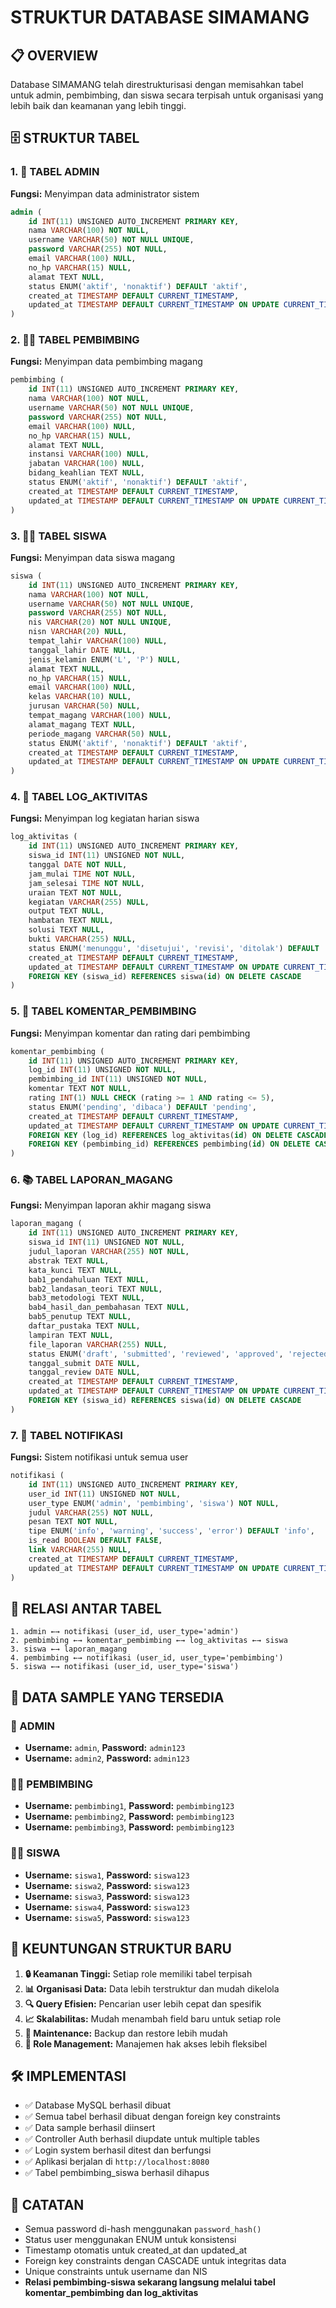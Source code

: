 # STRUKTUR DATABASE SIMAMANG

## 📋 OVERVIEW
Database SIMAMANG telah direstrukturisasi dengan memisahkan tabel untuk admin, pembimbing, dan siswa secara terpisah untuk organisasi yang lebih baik dan keamanan yang lebih tinggi.

## 🗄️ STRUKTUR TABEL

### 1. 📱 TABEL ADMIN
**Fungsi:** Menyimpan data administrator sistem
```sql
admin (
    id INT(11) UNSIGNED AUTO_INCREMENT PRIMARY KEY,
    nama VARCHAR(100) NOT NULL,
    username VARCHAR(50) NOT NULL UNIQUE,
    password VARCHAR(255) NOT NULL,
    email VARCHAR(100) NULL,
    no_hp VARCHAR(15) NULL,
    alamat TEXT NULL,
    status ENUM('aktif', 'nonaktif') DEFAULT 'aktif',
    created_at TIMESTAMP DEFAULT CURRENT_TIMESTAMP,
    updated_at TIMESTAMP DEFAULT CURRENT_TIMESTAMP ON UPDATE CURRENT_TIMESTAMP
)
```

### 2. 👨‍💼 TABEL PEMBIMBING
**Fungsi:** Menyimpan data pembimbing magang
```sql
pembimbing (
    id INT(11) UNSIGNED AUTO_INCREMENT PRIMARY KEY,
    nama VARCHAR(100) NOT NULL,
    username VARCHAR(50) NOT NULL UNIQUE,
    password VARCHAR(255) NOT NULL,
    email VARCHAR(100) NULL,
    no_hp VARCHAR(15) NULL,
    alamat TEXT NULL,
    instansi VARCHAR(100) NULL,
    jabatan VARCHAR(100) NULL,
    bidang_keahlian TEXT NULL,
    status ENUM('aktif', 'nonaktif') DEFAULT 'aktif',
    created_at TIMESTAMP DEFAULT CURRENT_TIMESTAMP,
    updated_at TIMESTAMP DEFAULT CURRENT_TIMESTAMP ON UPDATE CURRENT_TIMESTAMP
)
```

### 3. 👨‍🎓 TABEL SISWA
**Fungsi:** Menyimpan data siswa magang
```sql
siswa (
    id INT(11) UNSIGNED AUTO_INCREMENT PRIMARY KEY,
    nama VARCHAR(100) NOT NULL,
    username VARCHAR(50) NOT NULL UNIQUE,
    password VARCHAR(255) NOT NULL,
    nis VARCHAR(20) NOT NULL UNIQUE,
    nisn VARCHAR(20) NULL,
    tempat_lahir VARCHAR(100) NULL,
    tanggal_lahir DATE NULL,
    jenis_kelamin ENUM('L', 'P') NULL,
    alamat TEXT NULL,
    no_hp VARCHAR(15) NULL,
    email VARCHAR(100) NULL,
    kelas VARCHAR(10) NULL,
    jurusan VARCHAR(50) NULL,
    tempat_magang VARCHAR(100) NULL,
    alamat_magang TEXT NULL,
    periode_magang VARCHAR(50) NULL,
    status ENUM('aktif', 'nonaktif') DEFAULT 'aktif',
    created_at TIMESTAMP DEFAULT CURRENT_TIMESTAMP,
    updated_at TIMESTAMP DEFAULT CURRENT_TIMESTAMP ON UPDATE CURRENT_TIMESTAMP
)
```

### 4. 📝 TABEL LOG_AKTIVITAS
**Fungsi:** Menyimpan log kegiatan harian siswa
```sql
log_aktivitas (
    id INT(11) UNSIGNED AUTO_INCREMENT PRIMARY KEY,
    siswa_id INT(11) UNSIGNED NOT NULL,
    tanggal DATE NOT NULL,
    jam_mulai TIME NOT NULL,
    jam_selesai TIME NOT NULL,
    uraian TEXT NOT NULL,
    kegiatan VARCHAR(255) NULL,
    output TEXT NULL,
    hambatan TEXT NULL,
    solusi TEXT NULL,
    bukti VARCHAR(255) NULL,
    status ENUM('menunggu', 'disetujui', 'revisi', 'ditolak') DEFAULT 'menunggu',
    created_at TIMESTAMP DEFAULT CURRENT_TIMESTAMP,
    updated_at TIMESTAMP DEFAULT CURRENT_TIMESTAMP ON UPDATE CURRENT_TIMESTAMP,
    FOREIGN KEY (siswa_id) REFERENCES siswa(id) ON DELETE CASCADE
)
```

### 5. 💬 TABEL KOMENTAR_PEMBIMBING
**Fungsi:** Menyimpan komentar dan rating dari pembimbing
```sql
komentar_pembimbing (
    id INT(11) UNSIGNED AUTO_INCREMENT PRIMARY KEY,
    log_id INT(11) UNSIGNED NOT NULL,
    pembimbing_id INT(11) UNSIGNED NOT NULL,
    komentar TEXT NOT NULL,
    rating INT(1) NULL CHECK (rating >= 1 AND rating <= 5),
    status ENUM('pending', 'dibaca') DEFAULT 'pending',
    created_at TIMESTAMP DEFAULT CURRENT_TIMESTAMP,
    updated_at TIMESTAMP DEFAULT CURRENT_TIMESTAMP ON UPDATE CURRENT_TIMESTAMP,
    FOREIGN KEY (log_id) REFERENCES log_aktivitas(id) ON DELETE CASCADE,
    FOREIGN KEY (pembimbing_id) REFERENCES pembimbing(id) ON DELETE CASCADE
)
```

### 6. 📚 TABEL LAPORAN_MAGANG
**Fungsi:** Menyimpan laporan akhir magang siswa
```sql
laporan_magang (
    id INT(11) UNSIGNED AUTO_INCREMENT PRIMARY KEY,
    siswa_id INT(11) UNSIGNED NOT NULL,
    judul_laporan VARCHAR(255) NOT NULL,
    abstrak TEXT NULL,
    kata_kunci TEXT NULL,
    bab1_pendahuluan TEXT NULL,
    bab2_landasan_teori TEXT NULL,
    bab3_metodologi TEXT NULL,
    bab4_hasil_dan_pembahasan TEXT NULL,
    bab5_penutup TEXT NULL,
    daftar_pustaka TEXT NULL,
    lampiran TEXT NULL,
    file_laporan VARCHAR(255) NULL,
    status ENUM('draft', 'submitted', 'reviewed', 'approved', 'rejected') DEFAULT 'draft',
    tanggal_submit DATE NULL,
    tanggal_review DATE NULL,
    created_at TIMESTAMP DEFAULT CURRENT_TIMESTAMP,
    updated_at TIMESTAMP DEFAULT CURRENT_TIMESTAMP ON UPDATE CURRENT_TIMESTAMP,
    FOREIGN KEY (siswa_id) REFERENCES siswa(id) ON DELETE CASCADE
)
```

### 7. 🔔 TABEL NOTIFIKASI
**Fungsi:** Sistem notifikasi untuk semua user
```sql
notifikasi (
    id INT(11) UNSIGNED AUTO_INCREMENT PRIMARY KEY,
    user_id INT(11) UNSIGNED NOT NULL,
    user_type ENUM('admin', 'pembimbing', 'siswa') NOT NULL,
    judul VARCHAR(255) NOT NULL,
    pesan TEXT NOT NULL,
    tipe ENUM('info', 'warning', 'success', 'error') DEFAULT 'info',
    is_read BOOLEAN DEFAULT FALSE,
    link VARCHAR(255) NULL,
    created_at TIMESTAMP DEFAULT CURRENT_TIMESTAMP,
    updated_at TIMESTAMP DEFAULT CURRENT_TIMESTAMP ON UPDATE CURRENT_TIMESTAMP
)
```

## 🔗 RELASI ANTAR TABEL

```
1. admin ←→ notifikasi (user_id, user_type='admin')
2. pembimbing ←→ komentar_pembimbing ←→ log_aktivitas ←→ siswa
3. siswa ←→ laporan_magang
4. pembimbing ←→ notifikasi (user_id, user_type='pembimbing')
5. siswa ←→ notifikasi (user_id, user_type='siswa')
```

## 👤 DATA SAMPLE YANG TERSEDIA

### 📱 ADMIN
- **Username:** `admin`, **Password:** `admin123`
- **Username:** `admin2`, **Password:** `admin123`

### 👨‍💼 PEMBIMBING
- **Username:** `pembimbing1`, **Password:** `pembimbing123`
- **Username:** `pembimbing2`, **Password:** `pembimbing123`
- **Username:** `pembimbing3`, **Password:** `pembimbing123`

### 👨‍🎓 SISWA
- **Username:** `siswa1`, **Password:** `siswa123`
- **Username:** `siswa2`, **Password:** `siswa123`
- **Username:** `siswa3`, **Password:** `siswa123`
- **Username:** `siswa4`, **Password:** `siswa123`
- **Username:** `siswa5`, **Password:** `siswa123`

## 🚀 KEUNTUNGAN STRUKTUR BARU

1. **🔒 Keamanan Tinggi:** Setiap role memiliki tabel terpisah
2. **📊 Organisasi Data:** Data lebih terstruktur dan mudah dikelola
3. **🔍 Query Efisien:** Pencarian user lebih cepat dan spesifik
4. **📈 Skalabilitas:** Mudah menambah field baru untuk setiap role
5. **🔄 Maintenance:** Backup dan restore lebih mudah
6. **👥 Role Management:** Manajemen hak akses lebih fleksibel

## 🛠️ IMPLEMENTASI

- ✅ Database MySQL berhasil dibuat
- ✅ Semua tabel berhasil dibuat dengan foreign key constraints
- ✅ Data sample berhasil diinsert
- ✅ Controller Auth berhasil diupdate untuk multiple tables
- ✅ Login system berhasil ditest dan berfungsi
- ✅ Aplikasi berjalan di `http://localhost:8080`
- ✅ Tabel pembimbing_siswa berhasil dihapus

## 📝 CATATAN

- Semua password di-hash menggunakan `password_hash()`
- Status user menggunakan ENUM untuk konsistensi
- Timestamp otomatis untuk created_at dan updated_at
- Foreign key constraints dengan CASCADE untuk integritas data
- Unique constraints untuk username dan NIS
- **Relasi pembimbing-siswa sekarang langsung melalui tabel komentar_pembimbing dan log_aktivitas**
